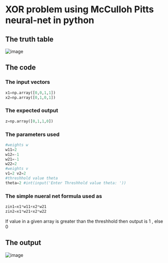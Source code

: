 # XOR problem using McCulloh Pitts neural-net in python

## The truth table
![image](https://user-images.githubusercontent.com/81920073/121835002-b8856f00-cced-11eb-8d95-c3e53e8a1c08.png)

## The code

### The input vectors
```python
x1=np.array([0,0,1,1])
x2=np.array([0,1,0,1])
```
### The expected output
```python
z=np.array([0,1,1,0])
```
### The parameters used 
```python
#weights w
w11=2 
w12=-1 
w21=-1 
w22=2
#weights v
v1=2 v2=2
#threshhold value theta
theta=2 #int(input('Enter Threshhold value theta: '))
```
### The simple nueral net formula used as
```python
zin1=x1*w11+x2*w21
zin2=x1*w21+x2*w22
```
If value in a given array is greater than the threshhold then 
output is 1 ,
else 0

## The output
![image](https://user-images.githubusercontent.com/81920073/121835953-1b780580-ccf0-11eb-85cf-3885ba131559.png)
